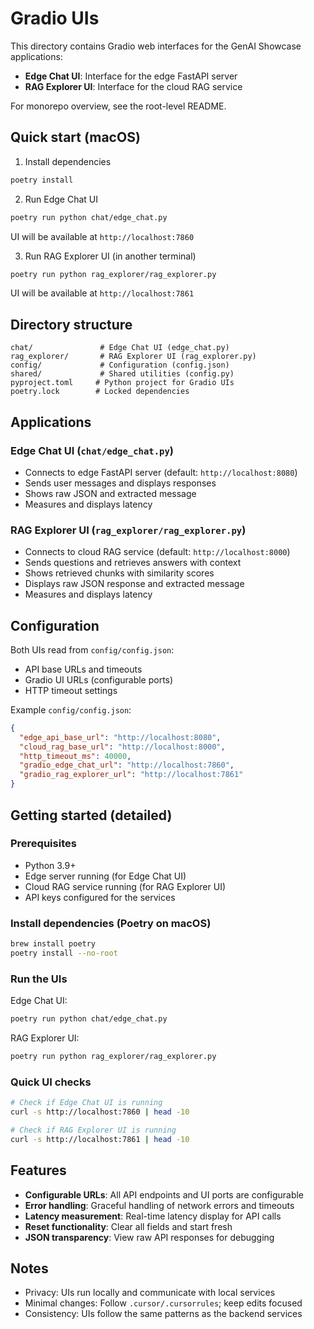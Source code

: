 # Gradio UIs

This directory contains Gradio web interfaces for the GenAI Showcase applications:
- **Edge Chat UI**: Interface for the edge FastAPI server
- **RAG Explorer UI**: Interface for the cloud RAG service

For monorepo overview, see the root-level README.

## Quick start (macOS)

1) Install dependencies
```bash
poetry install
```

2) Run Edge Chat UI
```bash
poetry run python chat/edge_chat.py
```
UI will be available at `http://localhost:7860`

3) Run RAG Explorer UI (in another terminal)
```bash
poetry run python rag_explorer/rag_explorer.py
```
UI will be available at `http://localhost:7861`

## Directory structure

```
chat/               # Edge Chat UI (edge_chat.py)
rag_explorer/       # RAG Explorer UI (rag_explorer.py)
config/             # Configuration (config.json)
shared/             # Shared utilities (config.py)
pyproject.toml     # Python project for Gradio UIs
poetry.lock        # Locked dependencies
```

## Applications

### Edge Chat UI (`chat/edge_chat.py`)
- Connects to edge FastAPI server (default: `http://localhost:8080`)
- Sends user messages and displays responses
- Shows raw JSON and extracted message
- Measures and displays latency

### RAG Explorer UI (`rag_explorer/rag_explorer.py`)
- Connects to cloud RAG service (default: `http://localhost:8000`)
- Sends questions and retrieves answers with context
- Shows retrieved chunks with similarity scores
- Displays raw JSON response and extracted message
- Measures and displays latency

## Configuration

Both UIs read from `config/config.json`:
- API base URLs and timeouts
- Gradio UI URLs (configurable ports)
- HTTP timeout settings

Example `config/config.json`:
```json
{
  "edge_api_base_url": "http://localhost:8080",
  "cloud_rag_base_url": "http://localhost:8000",
  "http_timeout_ms": 40000,
  "gradio_edge_chat_url": "http://localhost:7860",
  "gradio_rag_explorer_url": "http://localhost:7861"
}
```

## Getting started (detailed)

### Prerequisites
- Python 3.9+
- Edge server running (for Edge Chat UI)
- Cloud RAG service running (for RAG Explorer UI)
- API keys configured for the services

### Install dependencies (Poetry on macOS)
```bash
brew install poetry
poetry install --no-root
```

### Run the UIs

Edge Chat UI:
```bash
poetry run python chat/edge_chat.py
```

RAG Explorer UI:
```bash
poetry run python rag_explorer/rag_explorer.py
```

### Quick UI checks
```bash
# Check if Edge Chat UI is running
curl -s http://localhost:7860 | head -10

# Check if RAG Explorer UI is running
curl -s http://localhost:7861 | head -10
```

## Features

- **Configurable URLs**: All API endpoints and UI ports are configurable
- **Error handling**: Graceful handling of network errors and timeouts
- **Latency measurement**: Real-time latency display for API calls
- **Reset functionality**: Clear all fields and start fresh
- **JSON transparency**: View raw API responses for debugging

## Notes

- Privacy: UIs run locally and communicate with local services
- Minimal changes: Follow `.cursor/.cursorrules`; keep edits focused
- Consistency: UIs follow the same patterns as the backend services
